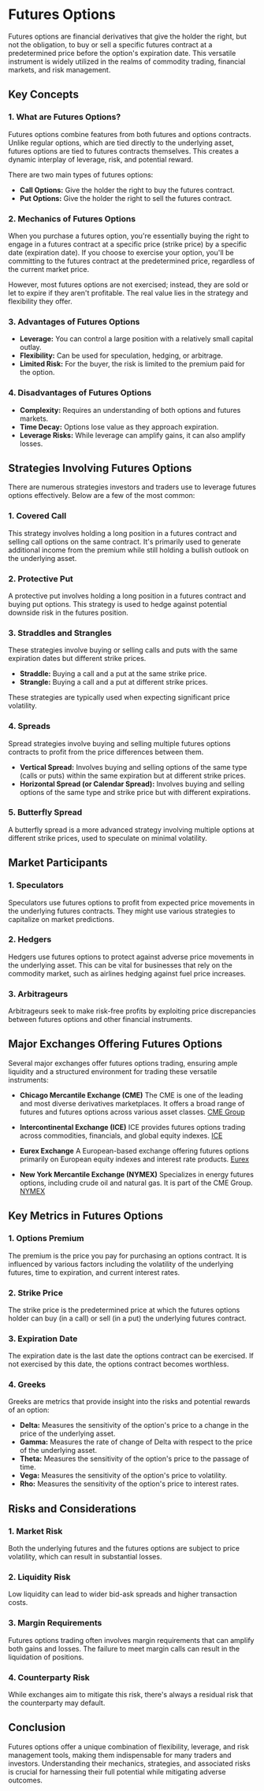 # Futures Options

Futures options are financial derivatives that give the holder the right, but not the obligation, to buy or sell a specific futures contract at a predetermined price before the option's expiration date. This versatile instrument is widely utilized in the realms of commodity trading, financial markets, and risk management.

## Key Concepts

### 1. What are Futures Options?
Futures options combine features from both futures and options contracts. Unlike regular options, which are tied directly to the underlying asset, futures options are tied to futures contracts themselves. This creates a dynamic interplay of leverage, risk, and potential reward.

There are two main types of futures options:
- **Call Options:** Give the holder the right to buy the futures contract.
- **Put Options:** Give the holder the right to sell the futures contract.

### 2. Mechanics of Futures Options
When you purchase a futures option, you're essentially buying the right to engage in a futures contract at a specific price (strike price) by a specific date (expiration date). If you choose to exercise your option, you'll be committing to the futures contract at the predetermined price, regardless of the current market price.

However, most futures options are not exercised; instead, they are sold or let to expire if they aren't profitable. The real value lies in the strategy and flexibility they offer. 

### 3. Advantages of Futures Options
- **Leverage:** You can control a large position with a relatively small capital outlay.
- **Flexibility:** Can be used for speculation, hedging, or arbitrage.
- **Limited Risk:** For the buyer, the risk is limited to the premium paid for the option.
  
### 4. Disadvantages of Futures Options
- **Complexity:** Requires an understanding of both options and futures markets.
- **Time Decay:** Options lose value as they approach expiration.
- **Leverage Risks:** While leverage can amplify gains, it can also amplify losses.

## Strategies Involving Futures Options
There are numerous strategies investors and traders use to leverage futures options effectively. Below are a few of the most common:

### 1. Covered Call
This strategy involves holding a long position in a futures contract and selling call options on the same contract. It's primarily used to generate additional income from the premium while still holding a bullish outlook on the underlying asset.

### 2. Protective Put
A protective put involves holding a long position in a futures contract and buying put options. This strategy is used to hedge against potential downside risk in the futures position. 

### 3. Straddles and Strangles
These strategies involve buying or selling calls and puts with the same expiration dates but different strike prices.
- **Straddle:** Buying a call and a put at the same strike price.
- **Strangle:** Buying a call and a put at different strike prices.

These strategies are typically used when expecting significant price volatility.

### 4. Spreads
Spread strategies involve buying and selling multiple futures options contracts to profit from the price differences between them.
- **Vertical Spread:** Involves buying and selling options of the same type (calls or puts) within the same expiration but at different strike prices.
- **Horizontal Spread (or Calendar Spread):** Involves buying and selling options of the same type and strike price but with different expirations.

### 5. Butterfly Spread
A butterfly spread is a more advanced strategy involving multiple options at different strike prices, used to speculate on minimal volatility.

## Market Participants
### 1. Speculators
Speculators use futures options to profit from expected price movements in the underlying futures contracts. They might use various strategies to capitalize on market predictions.

### 2. Hedgers
Hedgers use futures options to protect against adverse price movements in the underlying asset. This can be vital for businesses that rely on the commodity market, such as airlines hedging against fuel price increases.

### 3. Arbitrageurs
Arbitrageurs seek to make risk-free profits by exploiting price discrepancies between futures options and other financial instruments.

## Major Exchanges Offering Futures Options
Several major exchanges offer futures options trading, ensuring ample liquidity and a structured environment for trading these versatile instruments:

- **Chicago Mercantile Exchange (CME)**
  The CME is one of the leading and most diverse derivatives marketplaces. It offers a broad range of futures and futures options across various asset classes. [CME Group](https://www.cmegroup.com/)

- **Intercontinental Exchange (ICE)**
  ICE provides futures options trading across commodities, financials, and global equity indexes. [ICE](https://www.theice.com/)

- **Eurex Exchange**
  A European-based exchange offering futures options primarily on European equity indexes and interest rate products. [Eurex](https://www.eurex.com/)

- **New York Mercantile Exchange (NYMEX)**
  Specializes in energy futures options, including crude oil and natural gas.  It is part of the CME Group. [NYMEX](https://www.cmegroup.com/markets/energy.html)

## Key Metrics in Futures Options

### 1. Options Premium
The premium is the price you pay for purchasing an options contract. It is influenced by various factors including the volatility of the underlying futures, time to expiration, and current interest rates.

### 2. Strike Price
The strike price is the predetermined price at which the futures options holder can buy (in a call) or sell (in a put) the underlying futures contract.

### 3. Expiration Date
The expiration date is the last date the options contract can be exercised. If not exercised by this date, the options contract becomes worthless.

### 4. Greeks
Greeks are metrics that provide insight into the risks and potential rewards of an option:
- **Delta:** Measures the sensitivity of the option's price to a change in the price of the underlying asset.
- **Gamma:** Measures the rate of change of Delta with respect to the price of the underlying asset.
- **Theta:** Measures the sensitivity of the option's price to the passage of time.
- **Vega:** Measures the sensitivity of the option's price to volatility.
- **Rho:** Measures the sensitivity of the option's price to interest rates.

## Risks and Considerations

### 1. Market Risk
Both the underlying futures and the futures options are subject to price volatility, which can result in substantial losses.

### 2. Liquidity Risk
Low liquidity can lead to wider bid-ask spreads and higher transaction costs.

### 3. Margin Requirements
Futures options trading often involves margin requirements that can amplify both gains and losses. The failure to meet margin calls can result in the liquidation of positions.

### 4. Counterparty Risk
While exchanges aim to mitigate this risk, there's always a residual risk that the counterparty may default.

## Conclusion
Futures options offer a unique combination of flexibility, leverage, and risk management tools, making them indispensable for many traders and investors. Understanding their mechanics, strategies, and associated risks is crucial for harnessing their full potential while mitigating adverse outcomes.
